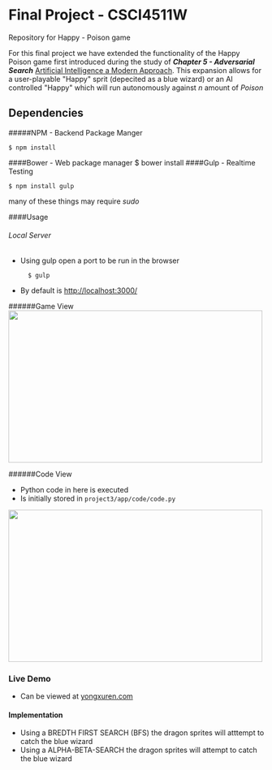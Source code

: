 Final Project - CSCI4511W
==================


Repository for Happy - Poison game

For this final project we have extended the functionality of the Happy Poison game first introduced during the study of __*Chapter 5 - Adversarial Search*__ [Artificial Intelligence a Modern Approach](http://www.amazon.com/Artificial-Intelligence-Modern-Approach-Edition/dp/0136042597).  This expansion allows for a user-playable "Happy" sprit (depecited as a blue wizard) or an AI controlled "Happy" which will run autonomously against *n* amount of *Poison*

## Dependencies
#####NPM - Backend Package Manger

    $ npm install

####Bower - Web package manager
    $ bower install
####Gulp - Realtime Testing

    $ npm install gulp

many of these things may require *sudo*

####Usage
###### Local Server
+ Using gulp open a port to be run in the browser

        $ gulp
+ By default is [http://localhost:3000/](http://localhost:3000/)

######Game View
<img src="http://i.imgbox.com/yrTSsv09.png" width="500px" height="300px" />

######Code View
+ Python code in here is executed
+ Is initially stored in <code>project3/app/code/code.py</code>
<img src="http://i.imgbox.com/xWNYtzTC.png" width="500px" height="300px" />

### Live Demo 
+ Can be viewed at [yongxuren.com](yongxuren.com)



#### Implementation
+ Using a BREDTH FIRST SEARCH (BFS) the dragon sprites will atttempt to catch the blue wizard
+ Using a ALPHA-BETA-SEARCH the dragon sprites will attempt to catch the blue wizard

